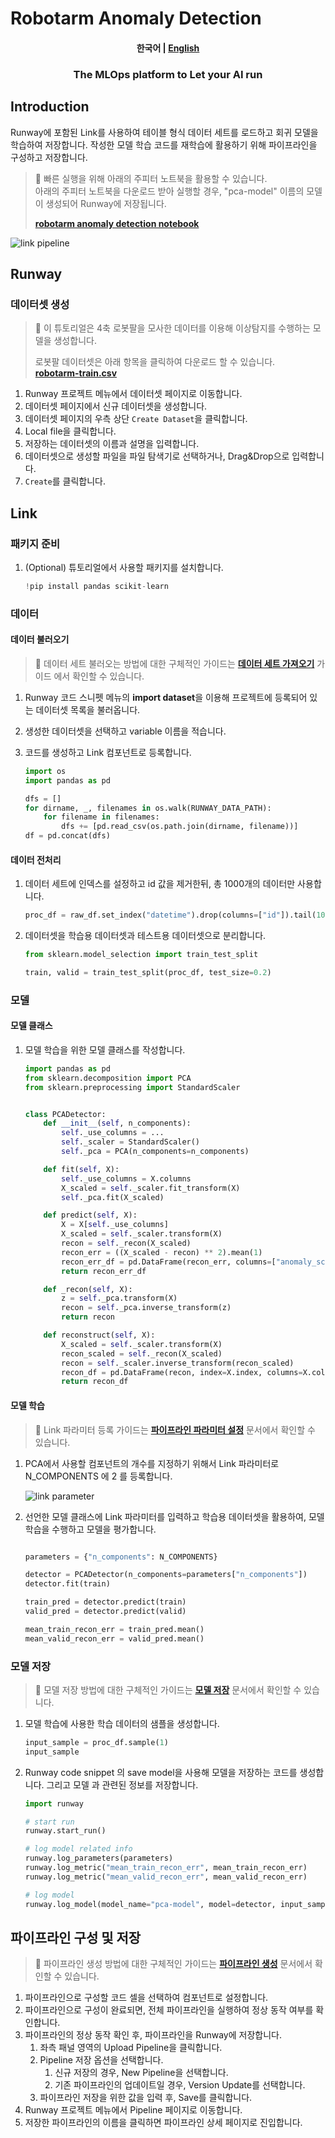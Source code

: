 # Robotarm Anomaly Detection

<h4 align="center">
    <p>
        <b>한국어</b> |
        <a href="README_en.md">English</a>
    <p>
</h4>

<h3 align="center">
    <p>The MLOps platform to Let your AI run</p>
</h3>

## Introduction

Runway에 포함된 Link를 사용하여 테이블 형식 데이터 세트를 로드하고 회귀 모델을 학습하여 저장합니다. 작성한 모델 학습 코드를 재학습에 활용하기 위해 파이프라인을 구성하고 저장합니다.

> 📘 빠른 실행을 위해 아래의 주피터 노트북을 활용할 수 있습니다.  
> 아래의 주피터 노트북을 다운로드 받아 실행할 경우, "pca-model" 이름의 모델이 생성되어 Runway에 저장됩니다.
>
> **[robotarm anomaly detection notebook](https://drive.google.com/uc?export=download&id=10d2Hc4lYx0WOuEvLOkqNTQMpDezbzVzw)**

![link pipeline](../../assets/robotarm_anomaly_detection/link_pipeline.png)

## Runway

### 데이터셋 생성

> 📘 이 튜토리얼은 4축 로봇팔을 모사한 데이터를 이용해 이상탐지를 수행하는 모델을 생성합니다.
>
> 로봇팔 데이터셋은 아래 항목을 클릭하여 다운로드 할 수 있습니다.  
> **[robotarm-train.csv](https://drive.google.com/uc?export=download&id=1Ks8SUVBQawiKW0q0zQT1sc9um618cdEE)**

1. Runway 프로젝트 메뉴에서 데이터셋 페이지로 이동합니다.
2. 데이터셋 페이지에서 신규 데이터셋을 생성합니다.
3. 데이터셋 페이지의 우측 상단 `Create Dataset`을 클릭합니다.
4. Local file을 클릭합니다.
5. 저장하는 데이터셋의 이름과 설명을 입력합니다.
6. 데이터셋으로 생성할 파일을 파일 탐색기로 선택하거나, Drag&Drop으로 입력합니다.
7. `Create`를 클릭합니다.

## Link

### 패키지 준비

1. (Optional) 튜토리얼에서 사용할 패키지를 설치합니다.
    ```python
    !pip install pandas scikit-learn
    ```

### 데이터

#### 데이터 불러오기

> 📘 데이터 세트 불러오는 방법에 대한 구체적인 가이드는 **[데이터 세트 가져오기](https://docs.mrxrunway.ai/docs/데이터-세트-가져오기)** 가이드 에서 확인할 수 있습니다.

1. Runway 코드 스니펫 메뉴의 **import dataset**을 이용해 프로젝트에 등록되어 있는 데이터셋 목록을 불러옵니다.
2. 생성한 데이터셋을 선택하고 variable 이름을 적습니다.
3. 코드를 생성하고 Link 컴포넌트로 등록합니다.

    ```python
    import os
    import pandas as pd

    dfs = []
    for dirname, _, filenames in os.walk(RUNWAY_DATA_PATH):
        for filename in filenames:
            dfs += [pd.read_csv(os.path.join(dirname, filename))]
    df = pd.concat(dfs)
    ```

#### 데이터 전처리

1. 데이터 세트에 인덱스를 설정하고 id 값을 제거한뒤, 총 1000개의 데이터만 사용합니다.

    ```python
    proc_df = raw_df.set_index("datetime").drop(columns=["id"]).tail(1000)
    ```

2. 데이터셋을 학습용 데이터셋과 테스트용 데이터셋으로 분리합니다.

    ```python
    from sklearn.model_selection import train_test_split

    train, valid = train_test_split(proc_df, test_size=0.2)
    ```

### 모델

#### 모델 클래스

1. 모델 학습을 위한 모델 클래스를 작성합니다.

    ```python
    import pandas as pd
    from sklearn.decomposition import PCA
    from sklearn.preprocessing import StandardScaler


    class PCADetector:
        def __init__(self, n_components):
            self._use_columns = ...
            self._scaler = StandardScaler()
            self._pca = PCA(n_components=n_components)

        def fit(self, X):
            self._use_columns = X.columns
            X_scaled = self._scaler.fit_transform(X)
            self._pca.fit(X_scaled)

        def predict(self, X):
            X = X[self._use_columns]
            X_scaled = self._scaler.transform(X)
            recon = self._recon(X_scaled)
            recon_err = ((X_scaled - recon) ** 2).mean(1)
            recon_err_df = pd.DataFrame(recon_err, columns=["anomaly_score"], index=X.index)
            return recon_err_df

        def _recon(self, X):
            z = self._pca.transform(X)
            recon = self._pca.inverse_transform(z)
            return recon

        def reconstruct(self, X):
            X_scaled = self._scaler.transform(X)
            recon_scaled = self._recon(X_scaled)
            recon = self._scaler.inverse_transform(recon_scaled)
            recon_df = pd.DataFrame(recon, index=X.index, columns=X.columns)
            return recon_df
    ```

#### 모델 학습

> 📘 Link 파라미터 등록 가이드는 **[파이프라인 파라미터 설정](https://dash.readme.com/project/makinarocks-runway/docs/파이프라인-파라미터-설정)** 문서에서 확인할 수 있습니다.

1. PCA에서 사용할 컴포넌트의 개수를 지정하기 위해서 Link 파라미터로 N_COMPONENTS 에 2 를 등록합니다.

    ![link parameter](../../assets/robotarm_anomaly_detection/link_parameter.png)

2. 선언한 모델 클래스에 Link 파라미터를 입력하고 학습용 데이터셋을 활용하여, 모델 학습을 수행하고 모델을 평가합니다.

    ```python

    parameters = {"n_components": N_COMPONENTS}

    detector = PCADetector(n_components=parameters["n_components"])
    detector.fit(train)

    train_pred = detector.predict(train)
    valid_pred = detector.predict(valid)

    mean_train_recon_err = train_pred.mean()
    mean_valid_recon_err = valid_pred.mean()
    ```

### 모델 저장

> 📘 모델 저장 방법에 대한 구체적인 가이드는 **[모델 저장](https://dash.readme.com/project/makinarocks-runway/docs/모델-저장)** 문서에서 확인할 수 있습니다.

1. 모델 학습에 사용한 학습 데이터의 샘플을 생성합니다.

    ```python
    input_sample = proc_df.sample(1)
    input_sample
    ```

2. Runway code snippet 의 save model을 사용해 모델을 저장하는 코드를 생성합니다. 그리고 모델 과 관련된 정보를 저장합니다.

    ```python
    import runway

    # start run
    runway.start_run()

    # log model related info
    runway.log_parameters(parameters)
    runway.log_metric("mean_train_recon_err", mean_train_recon_err)
    runway.log_metric("mean_valid_recon_err", mean_valid_recon_err)

    # log model
    runway.log_model(model_name="pca-model", model=detector, input_samples={"predict": input_sample})
    ```

## 파이프라인 구성 및 저장

> 📘 파이프라인 생성 방법에 대한 구체적인 가이드는 **[파이프라인 생성](https://docs.mrxrunway.ai/docs/파이프라인-생성)** 문서에서 확인할 수 있습니다.

1. 파이프라인으로 구성할 코드 셀을 선택하여 컴포넌트로 설정합니다.
2. 파이프라인으로 구성이 완료되면, 전체 파이프라인을 실행하여 정상 동작 여부를 확인합니다.
3. 파이프라인의 정상 동작 확인 후, 파이프라인을 Runway에 저장합니다.
    1. 좌측 패널 영역의 Upload Pipeline을 클릭합니다.
    2. Pipeline 저장 옵션을 선택합니다.
        1. 신규 저장의 경우, New Pipeline을 선택합니다.
        2. 기존 파이프라인의 업데이트일 경우, Version Update를 선택합니다.
    3. 파이프라인 저장을 위한 값을 입력 후, Save를 클릭합니다.
4. Runway 프로젝트 메뉴에서 Pipeline 페이지로 이동합니다.
5. 저장한 파이프라인의 이름을 클릭하면 파이프라인 상세 페이지로 진입합니다.
